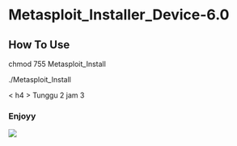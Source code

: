 # Metasploit_Installer_Device-6.0

<h2>How To Use</h2>
<p>chmod 755 Metasploit_Install</p>
<p>./Metasploit_Install</p>
< h4 > Tunggu 2 jam </ h4 >
3
<h3>Enjoyy</h3>
<img src="https://wiki.termux.com/wiki/File:Meta2.png">
